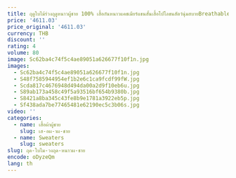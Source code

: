 ```yaml
---
title: ฤดูใบไม้ร่วงฤดูหนาวผู้ชาย 100% เสื้อกันหนาวแคชเมียร์แขนสั้นเสื้อโปโลขนสัตว์นุ่มสบายBreathable Plusขนาดผู้ชาย
price: '4611.03'
price_original: '4611.03'
currency: THB
discount: ''
rating: 4
volume: 80
image: Sc62ba4c74f5c4ae89051a626677f10f1n.jpg
images:
  - Sc62ba4c74f5c4ae89051a626677f10f1n.jpg
  - S48f7585944954ef1b2e6c1ca9fcdf99fW.jpg
  - Scda817c4676948d494da00a2d9f10eb6u.jpg
  - S89ab173a458c49f5a93516bf654b9380b.jpg
  - S8421a8ba345c43fe8b9e1781a3922eb5p.jpg
  - Sf438ada7be77465481e62190ec5c3b06s.jpg
video: ''
categories:
  - name: เสื้อผ้าผู้ชาย
    slug: เส-อผ-าผ-ชาย
  - name: Sweaters
    slug: sweaters
slug: ฤด-ใบไม-วงฤด-หนาวผ-ชาย
encode: oDyzeQm
lang: th
---
```

  